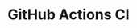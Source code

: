 # GitHub Actions CI



































































































































































































































































































































































































































































































































































































































































































































































































































































































































































































































































































































